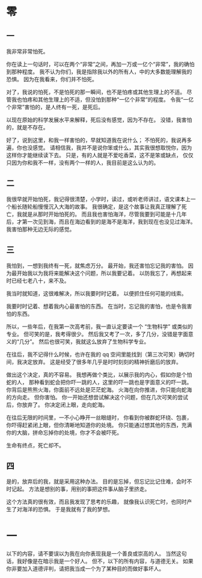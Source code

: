 # 零
## 一

我非常非常怕死。

你在读上一句话时，可以在两个“非常”之间，再加一万或一亿个“非常”，我的确怕到那种程度。
我不认为你们，我是指除我以外的所有人，中的大多数能理解我的恐惧。
因为在我看来，你们并不怕死。

对了，我说的怕死，不是怕死的那一瞬间，也不是怕疼或其他生理上的不适。
尽管我也怕疼和其他生理上的不适，但没怕到那种“一亿个非常”的程度。
令我“一亿个非常”害怕的，是人终有一死，是死后。

以现在原始的科学发展水平来解释，死后没有感觉，因为不存在。
没错，我害怕的，就是不存在。

好了，说到这里，和我一样害怕的，早就知道我在说什么；
不怕死的，我说再多遍，你也没感觉。
请相信我，我并不是说你笨或什么，其实我很想取悦你，因为这样你才能继续读下去。
只是，有的人就是不爱吃香菜，这不是笨或缺点，
仅仅只因为你和我不一样，没有两个一样的人，我目前是这么认为的。

## 二

我很早就开始怕死，我记得很清楚，小学时，读过，或听老师讲过，语文课本上一个船长随轮船慢慢沉入大海的故事。
我很确定，是这个故事让我真正理解了死亡，我就是从那时开始怕死的。
而且我也害怕海洋，尽管我要到可能是十几年后，才第一次见到海，而且在海边看到的是海不是海洋，我到现在也没见过海洋。
我害怕那种无边无际的感觉。

## 三

我怕到，一想到我终有一死，就焦虑万分。
最开始，我还害怕忘记我的害怕。
因为最开始我以为我将来能解决这个问题，所以我要记着。
以防我忘了，再想起来时已经七老八十，来不及。

我当时就知道，这很难解决，所以我要时时记着。
以便抓住任何可能的线索。

我要时时记着、想着我内心最害怕的东西。
在当时，忘记我的害怕，也是令我害怕的东西。

所以，一些年后，在我第一次高考前，我一直认定要读一个 “生物科学” 或类似的专业。
但可笑的是，我考得很少。
然后我又考了一次，多了几分，没错是字面意义的“几分”。
然后也很可笑，我就这么放弃了生物科学专业。

在往后，我不记得什么时候，也许在我的 qq 空间里能找到（第三次可笑）确切时间，我决定放弃。
这是经受了很多年几乎是时时刻刻的精神折磨后的放弃。

做出这个决定，真的不容易。
我想再做个类比，以展示我的内心，假如你是个怕蛇的人，
那种看到蛇会把你吓一跳的人，这里的吓一跳也是字面意义的吓一跳。
你背后是熊熊火海，你面前不远处是茫茫蛇海。
火海在向你推进，你只能向蛇海的方向走。
但你害怕。
你一开始还想尝试解决这个问题，但在几次可笑的尝试后，你放弃了。
你决定闭上眼，走向蛇海。

在往后无限的时间里，一不小心睁开一丝眼缝时，
你看到你被群蛇环绕、包裹，你吓得赶紧闭上眼，但你清晰地知道你的处境。
你只能通过想其他的东西，充满你的大脑，拼命忘掉你的处境，你才不会被吓死。

生命有终点，死亡却不。

## 四

是的，放弃后的我，就是采用这种办法。
目的是忘掉，但忘记比记住难，会时不时记起。
方法是想别的事，用别的事把这件事从脑子里挤走。

这个方法真的很有效，而且我发现了思考的乐趣，
就像我认识死亡时，也同时产生了对海洋的恐惧。
于是我就有了我的梦想。

# 一

以下的内容，请不要误以为我在向你表现我是一个善良或崇高的人。
当然这句话，我好像是在暗示我是一个好人。
但不，以下的所有内容，与道德无关。
如果你非要加入道德评判，请把我当成一个为了某种目的而做好事坏人。
